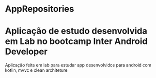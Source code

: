 # AppRepositories
# Aplicação de estudo desenvolvida em Lab no bootcamp Inter Android Developer
Aplicação feita em lab para estudar app desenvolvidos para android com kotlin, mvvc e clean architeture
